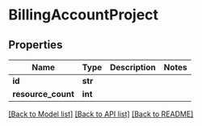 # BillingAccountProject

## Properties
Name | Type | Description | Notes
------------ | ------------- | ------------- | -------------
**id** | **str** |  | 
**resource_count** | **int** |  | 

[[Back to Model list]](../README.md#documentation-for-models) [[Back to API list]](../README.md#documentation-for-api-endpoints) [[Back to README]](../README.md)



